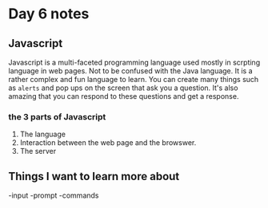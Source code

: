 # Day 6 notes

## Javascript

Javascript is a multi-faceted programming language used mostly in scrpting language in web pages. Not to be confused with the Java language. It is a rather complex and fun language to learn. You can create many things such as `alerts` and pop ups on the screen that ask you a question. It's also amazing that you can respond to these questions and get a response. 

### the 3 parts of Javascript

1. The language
2. Interaction between the web page and the browswer.
3. The server

## Things I want to learn more about

-input
-prompt
-commands